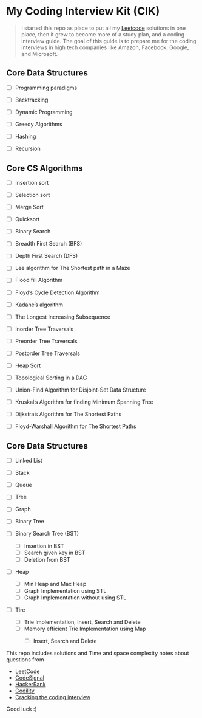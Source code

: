 # My Coding Interview Kit (CIK)


> I started this repo as place to put all my [Leetcode](www.leetcode.com) solutions in one place, then it grew 
> to become more of a study plan, and a coding interview guide. 
> The goal of this guide is to prepare me for the coding interviews in high tech companies like Amazon, Facebook,
> Google, and Microsoft.
>  


## Core Data Structures 

- [ ] Programming paradigms 

- [ ] Backtracking

- [ ] Dynamic Programming

- [ ] Greedy Algorithms

- [ ] Hashing

- [ ] Recursion

## Core CS Algorithms

- [ ] Insertion sort

- [ ] Selection sort

- [ ] Merge Sort

- [ ] Quicksort

- [ ] Binary Search

- [ ] Breadth First Search (BFS)

- [ ] Depth First Search (DFS)

- [ ] Lee algorithm for The Shortest path in a Maze

- [ ] Flood fill Algorithm

- [ ] Floyd’s Cycle Detection Algorithm

- [ ] Kadane’s algorithm

- [ ] The Longest Increasing Subsequence

- [ ] Inorder Tree Traversals

- [ ] Preorder Tree Traversals

- [ ] Postorder Tree Traversals

- [ ] Heap Sort

- [ ] Topological Sorting in a DAG

- [ ] Union-Find Algorithm for Disjoint-Set Data Structure

- [ ] Kruskal’s Algorithm for finding Minimum Spanning Tree

- [ ] Dijkstra’s Algorithm for The Shortest Paths  

- [ ] Floyd-Warshall Algorithm for The Shortest Paths 


## Core Data Structures 

- [ ] Linked List 

- [ ] Stack

- [ ] Queue

- [ ] Tree

- [ ] Graph

- [ ] Binary Tree

- [ ] Binary Search Tree (BST)
    - [ ] Insertion in BST
    - [ ] Search given key in BST
    - [ ] Deletion from BST
    
- [ ] Heap
    - [ ] Min Heap and Max Heap
    - [ ] Graph Implementation using STL
    - [ ] Graph Implementation without using STL
    
- [ ] Tire
    - [ ] Trie Implementation, Insert, Search and Delete
    - [ ] Memory efficient Trie Implementation using Map 
        - [ ] Insert, Search and Delete


This repo includes solutions and Time and space complexity notes about questions from 

- [LeetCode](leetcode.com/)
- [CodeSignal](https://app.codesignal.com/)
- [HackerRank](https://www.hackerrank.com)
- [Codility](https://codility.com/)
- [Cracking the coding interview](http://www.crackingthecodinginterview.com/)


Good luck :)
